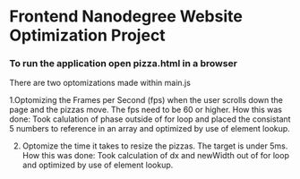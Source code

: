 # Frontend Nanodegree Website Optimization Project
### To run the application open pizza.html in a browser

There are two optomizations made within main.js

1.Optomizing the Frames per Second (fps) when the user scrolls down the page and the pizzas move. The fps need to be 60 or higher.
How this was done: 
  Took calulation of phase outside of for loop and placed the consistant 5 numbers to reference in an array and optimized by use of element lookup.

2. Optomize the time it takes to resize the pizzas. The target is under 5ms.
How this was done: Took calculation of dx and newWidth out of for loop and optimized by use of element lookup.
